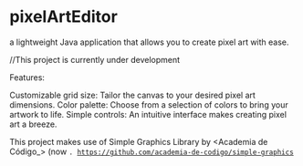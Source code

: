 # pixelArtEditor

a lightweight Java application that allows you to create pixel art with ease.

//This project is currently under development

Features:

Customizable grid size: Tailor the canvas to your desired pixel art dimensions.
Color palette: Choose from a selection of colors to bring your artwork to life.
Simple controls: An intuitive interface makes creating pixel art a breeze.



This project makes use of Simple Graphics Library by <Academia de Código_> (now <Code for All_>.
https://github.com/academia-de-codigo/simple-graphics
